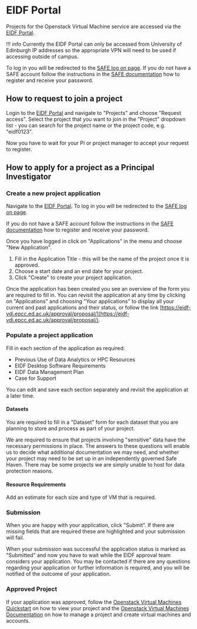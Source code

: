 # EIDF Portal

Projects for the Openstack Virtual Machine service are accessed via the
[EIDF Portal](https://eidf-vdi.epcc.ed.ac.uk/approval/).

!!! info
    Currently the EIDF Portal can only be accessed from University of Edinburgh IP addresses
    so the appropriate VPN will need to be used if accessing outside of campus.


To log in you will be redirected to the [SAFE log on page](https://safe.epcc.ed.ac.uk).
If you do not have a SAFE account follow the instructions in the
[SAFE documentation](https://epcced.github.io/safe-docs/safe-for-users/)
how to register and receive your password.

## How to request to join a project

Login to the [EIDF Portal](https://eidf-vdi.epcc.ed.ac.uk/approval/) and
navigate to "Projects" and choose "Request access".
Select the project that you want to join in the "Project" dropdown list -
you can search for the project name or the project code, e.g. "eidf0123".

Now you have to wait for your PI or project manager to accept your request to register.

## How to apply for a project as a Principal Investigator

### Create a new project application

Navigate to the [EIDF Portal](https://eidf-vdi.epcc.ed.ac.uk/approval/).
To log in you will be redirected to the [SAFE log on page](https://safe.epcc.ed.ac.uk).

If you do not have a SAFE account follow the instructions in the
[SAFE documentation](https://epcced.github.io/safe-docs/safe-for-users/)
how to register and receive your password.

Once you have logged in click on "Applications" in the menu and choose "New Application".

1. Fill in the Application Title - this will be the name of the project once it is approved.
1. Choose a start date and an end date for your project.
1. Click "Create" to create your project application.

Once the application has been created you see an overview of the form you are
required to fill in. You can revisit the application at any time by clicking on
"Applications" and choosing "Your applications" to display all your current and past
applications and their status, or follow the link
[https://eidf-vdi.epcc.ed.ac.uk/approval/proposal/](https://eidf-vdi.epcc.ed.ac.uk/approval/proposal/).

### Populate a project application

Fill in each section of the application as required:

* Previous Use of Data Analytics or HPC Resources
* EIDF Desktop Software Requirements
* EIDF Data Management Plan
* Case for Support

You can edit and save each section separately and revisit the application at a later time.

#### Datasets

You are required to fill in a "Dataset" form for each dataset that you are planning to store and process as part of your project.

We are required to ensure that projects involving "sensitive" data have the necessary permissions in place.
The answers to these questions will enable us to decide what additional documentation we may need, and whether your project may need to be set up in an independently governed Safe Haven.
There may be some projects we are simply unable to host for data protection reasons.

#### Resource Requirements

Add an estimate for each size and type of VM that is required.

### Submission

When you are happy with your application, click "Submit".
If there are missing fields that are required these are highlighted and your submission will fail.

When your submission was successful the application status is marked as "Submitted" and
now you have to wait while the EIDF approval team considers your application.
You may be contacted if there are any questions regarding your application or further
information is required,
and you will be notified of the outcome of your application.

### Approved Project

If your application was approved, follow the
[Openstack Virtual Machines Quickstart](http://localhost:8000/eidf-docs/services/virtualmachines/quickstart/)
on how to view your project and the
[Openstack Virtual Machines Documentation](http://localhost:8000/eidf-docs/services/virtualmachines/docs/)
on how to manage a project and create virtual machines and accounts.
